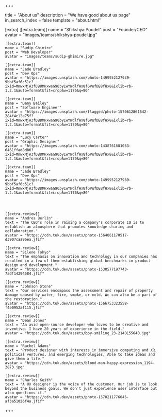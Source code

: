 +++

title = "About us"
description = "We have good about us page"
in_search_index = false
template = "about.html"

[extra]
    [[extra.team]]
    name = "Shikshya Poudel"
    post = "Founder/CEO"
    avatar = "images/teams/shikshya-poudel.jpg"

    [[extra.team]]
    name = "Sudip Ghimire"
    post = "Web Developer"
    avatar = "images/teams/sudip-ghimire.jpg"

    [[extra.team]]
    name = "Jade Bradley"
    post = "Dev Ops"
    avatar = "https://images.unsplash.com/photo-1499952127939-9bbf5af6c51c?ixid=MnwxMjA3fDB8MHxwaG90by1wYWdlfHx8fGVufDB8fHx8&ixlib=rb-1.2.1&auto=format&fit=crop&w=1176&q=80"

    [[extra.team]]
    name = "Dany Bailey"
    post = "Software Engineer"
    avatar = "https://images.unsplash.com/flagged/photo-1570612861542-284f4c12e75f?ixid=MnwxMjA3fDB8MHxwaG90by1wYWdlfHx8fGVufDB8fHx8&ixlib=rb-1.2.1&auto=format&fit=crop&w=1170&q=80"

    [[extra.team]]
    name = "Lucy Carter"
    post = "Graphic Designer"
    avatar = "https://images.unsplash.com/photo-1438761681033-6461ffad8d80?ixid=MnwxMjA3fDB8MHxwaG90by1wYWdlfHx8fGVufDB8fHx8&ixlib=rb-1.2.1&auto=format&fit=crop&w=1170&q=80"

    [[extra.team]]
    name = "Jade Bradley"
    post = "Dev Ops"
    avatar = "https://images.unsplash.com/photo-1499952127939-9bbf5af6c51c?ixid=MnwxMjA3fDB8MHxwaG90by1wYWdlfHx8fGVufDB8fHx8&ixlib=rb-1.2.1&auto=format&fit=crop&w=1176&q=80"




    [[extra.review]]
    name = "Andres Berlin"
    text = "The CEO's role in raising a company's corporate IQ is to establish an atmosphere that promotes knowledge sharing and collaboration."
    avatar = "https://cdn.tuk.dev/assets/photo-1564061170517-d3907caa96ea.jfif"

    [[extra.review]]
    name = "Silene Tokyo"
    text = "The emphasis on innovation and technology in our companies has resulted in a few of them establishing global benchmarks in product design and development."
    avatar = "https://cdn.tuk.dev/assets/photo-1530577197743-7adf14294584.jfif"

    [[extra.review]]
    name = "Johnson Stone"
    text = "Our services encompass the assessment and repair of property damage caused by water, fire, smoke, or mold. We can also be a part of the restoration."
    avatar = "https://cdn.tuk.dev/assets/photo-1566753323558-f4e0952af115.jfif"

    [[extra.review]]
    name = "Dean Jones"
    text = "An avid open-source developer who loves to be creative and inventive. I have 20 years of experience in the field."
    avatar = "https://cdn.tuk.dev/assets/boy-smiling_23-2148155640.jpg"

    [[extra.review]]
    name = "Rachel Adams"
    text = "Product designer with interests in immersive computing and XR, political ventures, and emerging technologies. Able to take ideas and give them a life."
    avatar = "https://cdn.tuk.dev/assets/blond-man-happy-expression_1194-2873.jpg"

    [[extra.review]]
    name = "Charles Keith"
    text = "A UX designer is the voice of the customer. Our job is to look beyond the business goals. We don't just experience user interface but also questions it."
    avatar = "https://cdn.tuk.dev/assets/photo-1570211776045-af3a51026f4a.jfif"

+++
